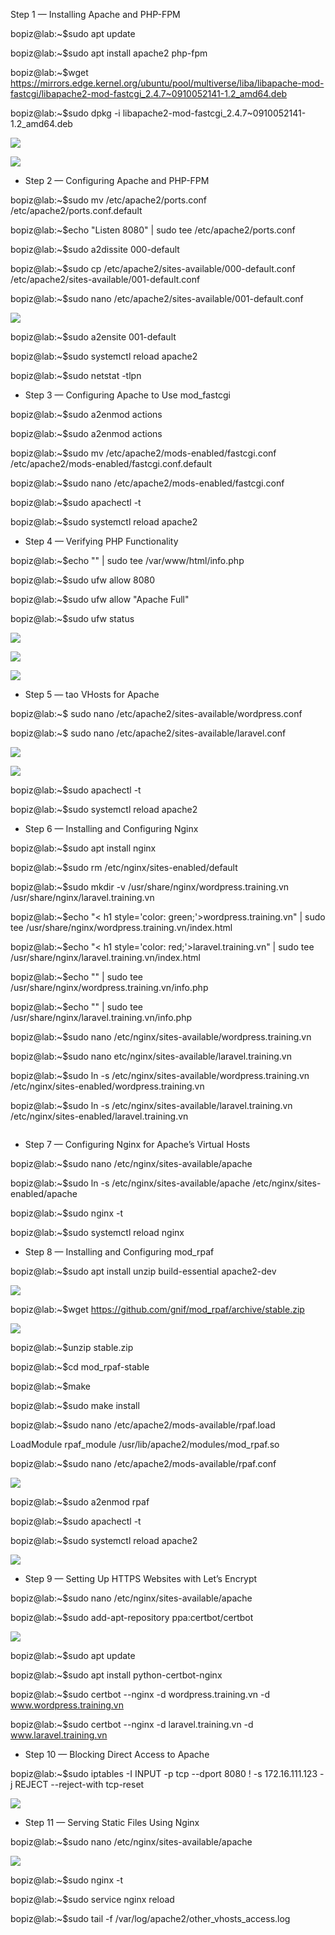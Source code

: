 Step 1 — Installing Apache and PHP-FPM

bopiz@lab:~$sudo apt update

bopiz@lab:~$sudo apt install apache2 php-fpm

bopiz@lab:~$wget https://mirrors.edge.kernel.org/ubuntu/pool/multiverse/liba/libapache-mod-fastcgi/libapache2-mod-fastcgi_2.4.7~0910052141-1.2_amd64.deb


bopiz@lab:~$sudo dpkg -i libapache2-mod-fastcgi_2.4.7~0910052141-1.2_amd64.deb

![](srcrp/1.png)

![](srcrp/2.png)

- Step 2 — Configuring Apache and PHP-FPM

bopiz@lab:~$sudo mv /etc/apache2/ports.conf /etc/apache2/ports.conf.default

bopiz@lab:~$echo "Listen 8080" | sudo tee /etc/apache2/ports.conf

bopiz@lab:~$sudo a2dissite 000-default

bopiz@lab:~$sudo cp /etc/apache2/sites-available/000-default.conf /etc/apache2/sites-available/001-default.conf

bopiz@lab:~$sudo nano /etc/apache2/sites-available/001-default.conf

![](srcrp/5.png)

bopiz@lab:~$sudo a2ensite 001-default

bopiz@lab:~$sudo systemctl reload apache2

bopiz@lab:~$sudo netstat -tlpn



- Step 3 — Configuring Apache to Use mod_fastcgi

bopiz@lab:~$sudo a2enmod actions

bopiz@lab:~$sudo a2enmod actions

bopiz@lab:~$sudo mv /etc/apache2/mods-enabled/fastcgi.conf /etc/apache2/mods-enabled/fastcgi.conf.default

bopiz@lab:~$sudo nano /etc/apache2/mods-enabled/fastcgi.conf

bopiz@lab:~$sudo apachectl -t

bopiz@lab:~$sudo systemctl reload apache2


- Step 4 — Verifying PHP Functionality

bopiz@lab:~$echo "<?php phpinfo(); ?>" | sudo tee /var/www/html/info.php

bopiz@lab:~$sudo ufw allow 8080

bopiz@lab:~$sudo ufw allow "Apache Full"

bopiz@lab:~$sudo ufw status

![](srcrp/6.png)

![](srcrp/8.png)

![](srcrp/7.png)

- Step 5 — tao VHosts for Apache

bopiz@lab:~$ sudo nano /etc/apache2/sites-available/wordpress.conf

bopiz@lab:~$ sudo nano /etc/apache2/sites-available/laravel.conf

![](srcrp/9.png)

![](srcrp/10.png)

bopiz@lab:~$sudo apachectl -t

bopiz@lab:~$sudo systemctl reload apache2

- Step 6 — Installing and Configuring Nginx

bopiz@lab:~$sudo apt install nginx

bopiz@lab:~$sudo rm /etc/nginx/sites-enabled/default

bopiz@lab:~$sudo mkdir -v /usr/share/nginx/wordpress.training.vn /usr/share/nginx/laravel.training.vn

bopiz@lab:~$echo "< h1 style='color: green;'>wordpress.training.vn</h1>" | sudo tee /usr/share/nginx/wordpress.training.vn/index.html


bopiz@lab:~$echo "< h1 style='color: red;'>laravel.training.vn</h1>" | sudo tee /usr/share/nginx/laravel.training.vn/index.html


bopiz@lab:~$echo "<?php phpinfo(); ?>" | sudo tee /usr/share/nginx/wordpress.training.vn/info.php


bopiz@lab:~$echo "<?php phpinfo(); ?>" | sudo tee /usr/share/nginx/laravel.training.vn/info.php

bopiz@lab:~$sudo nano /etc/nginx/sites-available/wordpress.training.vn

bopiz@lab:~$sudo nano etc/nginx/sites-available/laravel.training.vn

bopiz@lab:~$sudo ln -s /etc/nginx/sites-available/wordpress.training.vn /etc/nginx/sites-enabled/wordpress.training.vn


bopiz@lab:~$sudo ln -s /etc/nginx/sites-available/laravel.training.vn /etc/nginx/sites-enabled/laravel.training.vn

![]()

- Step 7 — Configuring Nginx for Apache’s Virtual Hosts

bopiz@lab:~$sudo nano /etc/nginx/sites-available/apache

bopiz@lab:~$sudo ln -s /etc/nginx/sites-available/apache /etc/nginx/sites-enabled/apache

bopiz@lab:~$sudo nginx -t

bopiz@lab:~$sudo systemctl reload nginx

- Step 8 — Installing and Configuring mod_rpaf


bopiz@lab:~$sudo apt install unzip build-essential apache2-dev

![](srcrp/13.png)

bopiz@lab:~$wget https://github.com/gnif/mod_rpaf/archive/stable.zip

![](srcrp/14.png)

bopiz@lab:~$unzip stable.zip

bopiz@lab:~$cd mod_rpaf-stable

bopiz@lab:~$make

bopiz@lab:~$sudo make install

bopiz@lab:~$sudo nano /etc/apache2/mods-available/rpaf.load

LoadModule rpaf_module /usr/lib/apache2/modules/mod_rpaf.so

bopiz@lab:~$sudo nano /etc/apache2/mods-available/rpaf.conf

![](srcrp/15.png)

bopiz@lab:~$sudo a2enmod rpaf

bopiz@lab:~$sudo apachectl -t

bopiz@lab:~$sudo systemctl reload apache2

![](srcrp/16.png)

- Step 9 — Setting Up HTTPS Websites with Let’s Encrypt

bopiz@lab:~$sudo nano /etc/nginx/sites-available/apache

bopiz@lab:~$sudo add-apt-repository ppa:certbot/certbot

![](srcrp/17.png)

bopiz@lab:~$sudo apt update

bopiz@lab:~$sudo apt install python-certbot-nginx

bopiz@lab:~$sudo certbot --nginx -d wordpress.training.vn -d www.wordpress.training.vn

bopiz@lab:~$sudo certbot --nginx -d laravel.training.vn -d www.laravel.training.vn

- Step 10 — Blocking Direct Access to Apache

bopiz@lab:~$sudo iptables -I INPUT -p tcp --dport 8080 ! -s 172.16.111.123 -j REJECT --reject-with tcp-reset

![](srcrp/18.png)

- Step 11 — Serving Static Files Using Nginx

bopiz@lab:~$sudo nano /etc/nginx/sites-available/apache

![](srcrp/19.png)

bopiz@lab:~$sudo nginx -t

bopiz@lab:~$sudo service nginx reload

bopiz@lab:~$sudo tail -f /var/log/apache2/other_vhosts_access.log
